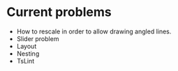 # Current problems
* How to rescale in order to allow drawing angled lines.
* Slider problem
* Layout
* Nesting
* TsLint